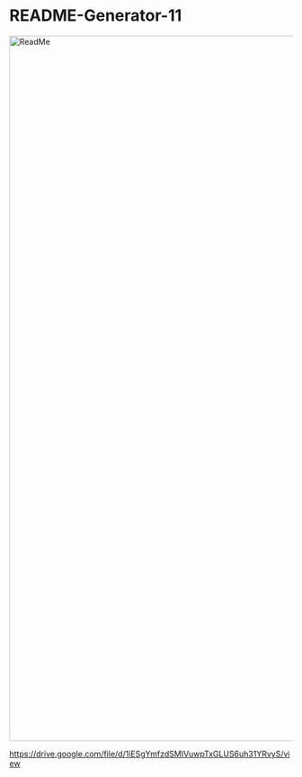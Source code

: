 # README-Generator-11

<img width="1255" alt="ReadMe" src="https://user-images.githubusercontent.com/67169488/91751673-c87ef880-eb8a-11ea-84a3-9e8c5b18e37b.png">

https://drive.google.com/file/d/1iESgYmfzdSMIVuwpTxGLUS6uh31YRvyS/view
